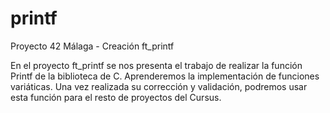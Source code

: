 # printf
Proyecto 42 Málaga - Creación ft_printf

En el proyecto ft_printf se nos presenta el trabajo de realizar la función Printf de la biblioteca de C. Aprenderemos la implementación de funciones variáticas. 
Una vez realizada su corrección y validación, podremos usar esta función para el resto de proyectos del Cursus. 
